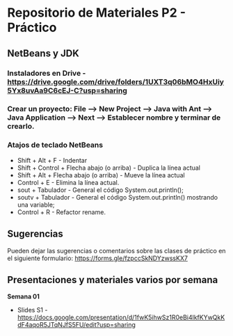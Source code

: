 # Repositorio de Materiales P2 - Práctico

## NetBeans y JDK
### Instaladores en Drive - https://drive.google.com/drive/folders/1UXT3q06bMO4HxUiy5Yx8uvAa9C6cEJ-C?usp=sharing
### Crear un proyecto: File --> New Project --> Java with Ant --> Java Application --> Next --> Establecer nombre y terminar de crearlo.
### Atajos de teclado NetBeans
* Shift + Alt + F - Indentar
* Shift + Control + Flecha abajo (o arriba) - Duplica la línea actual
* Shift + Alt + Flecha abajo (o arriba) - Mueve la línea actual
* Control + E - Elimina la línea actual.
* sout + Tabulador - General el código System.out.println();
* soutv + Tabulador - General el código System.out.println() mostrando una variable;
* Control + R - Refactor rename.

## Sugerencias
Pueden dejar las sugerencias o comentarios sobre las clases de práctico en el siguiente formulario: https://forms.gle/fzpccSkNDYzwssKX7

## Presentaciones y materiales varios por semana
**Semana 01**
* Slides S1 - https://docs.google.com/presentation/d/1fwK5ihwSz1R0eBi4lkfKYwQkKdF4aqoR5JTqNJfS5FU/edit?usp=sharing
